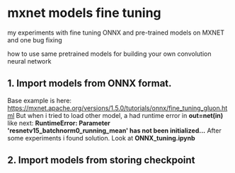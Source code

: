 # mxnet models fine tuning
my experiments with fine tuning ONNX and pre-trained models on MXNET and one bug fixing

how to use same pretrained models for building your own convolution neural network

## 1. Import models from ONNX format.
Base example is here:
https://mxnet.apache.org/versions/1.5.0/tutorials/onnx/fine_tuning_gluon.html
But when i tried to load other model, a had runtime error in **out=net(in)**
like next:
**RuntimeError: Parameter 'resnetv15_batchnorm0_running_mean' has not been initialized...**
After some experiments i found solution. Look at **ONNX_tuning.ipynb**

## 2. Import models from storing checkpoint
